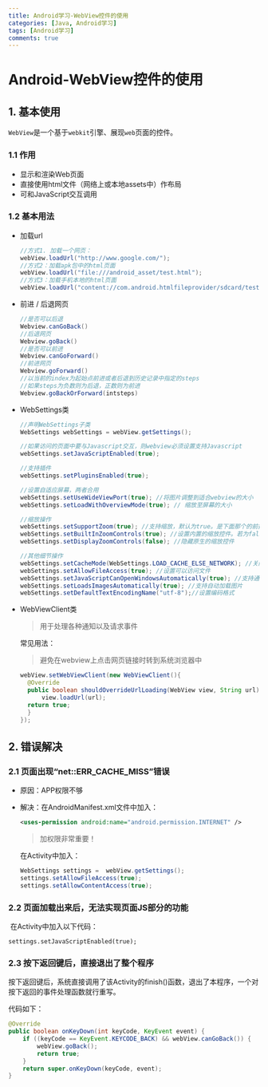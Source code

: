 ```yaml
---
title: Android学习-WebView控件的使用
categories: [Java, Android学习]
tags: [Android学习]
comments: true
---
```


# Android-WebView控件的使用

## 1. 基本使用

​	`WebView`是一个基于`webkit`引擎、展现`web`页面的控件。

### 1.1 作用

- 显示和渲染Web页面
- 直接使用html文件（网络上或本地assets中）作布局
- 可和JavaScript交互调用

### 1.2 基本用法

 * 加载url 

   ```java
   //方式1. 加载一个网页：
   webView.loadUrl("http://www.google.com/");
   //方式2：加载apk包中的html页面
   webView.loadUrl("file:///android_asset/test.html");
   //方式3：加载手机本地的html页面
   webView.loadUrl("content://com.android.htmlfileprovider/sdcard/test.html");
   ```

* 前进 / 后退网页

  ```java
  //是否可以后退
  Webview.canGoBack() 
  //后退网页
  Webview.goBack()
  //是否可以前进                     
  Webview.canGoForward()
  //前进网页
  Webview.goForward()
  //以当前的index为起始点前进或者后退到历史记录中指定的steps
  //如果steps为负数则为后退，正数则为前进
  Webview.goBackOrForward(intsteps)
  ```

* WebSettings类

  ```java
  //声明WebSettings子类
  WebSettings webSettings = webView.getSettings();
  
  //如果访问的页面中要与Javascript交互，则webview必须设置支持Javascript
  webSettings.setJavaScriptEnabled(true);  
  
  //支持插件
  webSettings.setPluginsEnabled(true); 
  
  //设置自适应屏幕，两者合用
  webSettings.setUseWideViewPort(true); //将图片调整到适合webview的大小 
  webSettings.setLoadWithOverviewMode(true); // 缩放至屏幕的大小
  
  //缩放操作
  webSettings.setSupportZoom(true); //支持缩放，默认为true。是下面那个的前提。
  webSettings.setBuiltInZoomControls(true); //设置内置的缩放控件。若为false，则该WebView不可缩放
  webSettings.setDisplayZoomControls(false); //隐藏原生的缩放控件
  
  //其他细节操作
  webSettings.setCacheMode(WebSettings.LOAD_CACHE_ELSE_NETWORK); //关闭webview中缓存 
  webSettings.setAllowFileAccess(true); //设置可以访问文件 
  webSettings.setJavaScriptCanOpenWindowsAutomatically(true); //支持通过JS打开新窗口 
  webSettings.setLoadsImagesAutomatically(true); //支持自动加载图片
  webSettings.setDefaultTextEncodingName("utf-8");//设置编码格式
  ```

* WebViewClient类

  > 用于处理各种通知以及请求事件

  常见用法：

  >  避免在webview上点击网页链接时转到系统浏览器中

  ```java
  webView.setWebViewClient(new WebViewClient(){
    @Override
    public boolean shouldOverrideUrlLoading(WebView view, String url) {
        view.loadUrl(url);
    return true;
    }
  });
  ```

## 2. 错误解决 

### 2.1 页面出现“net::ERR_CACHE_MISS”错误

* 原因：APP权限不够

* 解决：在AndroidManifest.xml文件中加入：

  ```xml
  <uses-permission android:name="android.permission.INTERNET" />
  ```

  > 加权限非常重要！

  在Activity中加入：

  ```java
  WebSettings settings =  webView.getSettings();
  settings.setAllowFileAccess(true);
  settings.setAllowContentAccess(true);
  ```

### 2.2 页面加载出来后，无法实现页面JS部分的功能

​	在Activity中加入以下代码：

    settings.setJavaScriptEnabled(true);

### 2.3 按下返回键后，直接退出了整个程序

按下返回键后，系统直接调用了该Activity的finish()函数，退出了本程序，一个对按下返回的事件处理函数就行重写。

代码如下：

```java
@Override
public boolean onKeyDown(int keyCode, KeyEvent event) {
    if ((keyCode == KeyEvent.KEYCODE_BACK) && webView.canGoBack()) {
        webView.goBack();
        return true;
    }
    return super.onKeyDown(keyCode, event);
}
```


